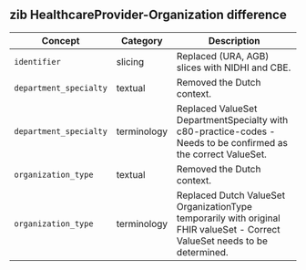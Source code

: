 ## zib HealthcareProvider-Organization difference

| Concept         | Category          | Description                             | 
|-----------------|-------------------|-----------------------------------------|
|`identifier` | slicing | Replaced (URA, AGB) slices with NIDHI and CBE.|
|`department_specialty` | textual | Removed the Dutch context. |
|`department_specialty` | terminology | Replaced ValueSet DepartmentSpecialty with c80-practice-codes - Needs to be confirmed as the correct ValueSet. |
|`organization_type` | textual | Removed the Dutch context. | 
|`organization_type` | terminology| Replaced Dutch ValueSet OrganizationType temporarily with original FHIR valueSet - Correct ValueSet needs to be determined. | 